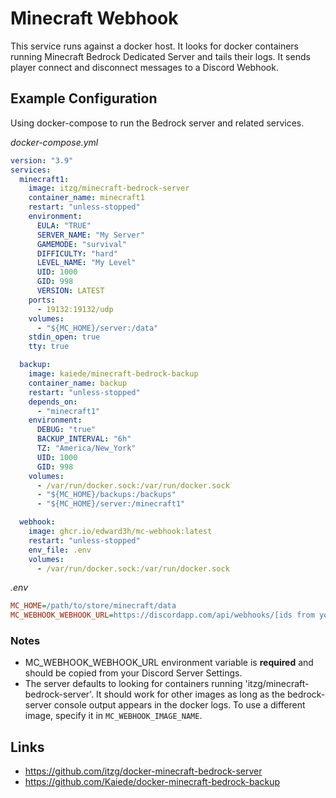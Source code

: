 # Minecraft Webhook

This service runs against a docker host. 
It looks for docker containers running Minecraft Bedrock Dedicated Server and tails their logs.
It sends player connect and disconnect messages to a Discord Webhook.

## Example Configuration

Using docker-compose to run the Bedrock server and related services.

_docker-compose.yml_

```yaml
version: "3.9"
services:
  minecraft1:
    image: itzg/minecraft-bedrock-server
    container_name: minecraft1
    restart: "unless-stopped"
    environment:
      EULA: "TRUE"
      SERVER_NAME: "My Server"
      GAMEMODE: "survival"
      DIFFICULTY: "hard"
      LEVEL_NAME: "My Level"
      UID: 1000
      GID: 998
      VERSION: LATEST
    ports:
      - 19132:19132/udp
    volumes:
      - "${MC_HOME}/server:/data"
    stdin_open: true
    tty: true

  backup:
    image: kaiede/minecraft-bedrock-backup
    container_name: backup
    restart: "unless-stopped"
    depends_on:
      - "minecraft1"
    environment:
      DEBUG: "true"
      BACKUP_INTERVAL: "6h"
      TZ: "America/New_York"
      UID: 1000
      GID: 998
    volumes:
      - /var/run/docker.sock:/var/run/docker.sock
      - "${MC_HOME}/backups:/backups"
      - "${MC_HOME}/server:/minecraft1"

  webhook:
    image: ghcr.io/edward3h/mc-webhook:latest
    restart: "unless-stopped"
    env_file: .env
    volumes:
      - /var/run/docker.sock:/var/run/docker.sock
```

_.env_

```ini
MC_HOME=/path/to/store/minecraft/data
MC_WEBHOOK_WEBHOOK_URL=https://discordapp.com/api/webhooks/[ids from your discord server]
```

### Notes

* MC_WEBHOOK_WEBHOOK_URL environment variable is **required** and should be copied from your Discord Server Settings.
* The server defaults to looking for containers running 'itzg/minecraft-bedrock-server'. It should work for other images as long as the bedrock-server console output appears in the docker logs. To use a different image, specify it in `MC_WEBHOOK_IMAGE_NAME`.

## Links

* https://github.com/itzg/docker-minecraft-bedrock-server
* https://github.com/Kaiede/docker-minecraft-bedrock-backup
